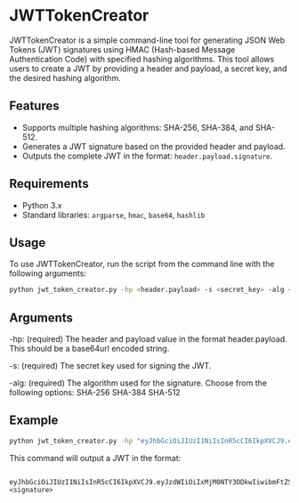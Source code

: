 # JWTTokenCreator

JWTTokenCreator is a simple command-line tool for generating JSON Web Tokens (JWT) signatures using HMAC (Hash-based Message Authentication Code) with specified hashing algorithms. This tool allows users to create a JWT by providing a header and payload, a secret key, and the desired hashing algorithm.

## Features

- Supports multiple hashing algorithms: SHA-256, SHA-384, and SHA-512.
- Generates a JWT signature based on the provided header and payload.
- Outputs the complete JWT in the format: `header.payload.signature`.

## Requirements

- Python 3.x
- Standard libraries: `argparse`, `hmac`, `base64`, `hashlib`

## Usage

To use JWTTokenCreator, run the script from the command line with the following arguments:

```bash
python jwt_token_creator.py -hp <header.payload> -s <secret_key> -alg <algorithm>
```
## Arguments
  -hp: (required) The header and payload value in the format header.payload. This should be a base64url encoded string.
  
  -s: (required) The secret key used for signing the JWT.
  
  -alg: (required) The algorithm used for the signature. Choose from the following options:
      SHA-256
      SHA-384
      SHA-512

## Example
```bash
python jwt_token_creator.py -hp "eyJhbGciOiJIUzI1NiIsInR5cCI6IkpXVCJ9.eyJzdWIiOiIxMjM0NTY3ODkwIiwibmFtZSI6IkpvaG4gRG9lIiwiaWF0IjoxNTE2MjM5MDIyfQ" -s "your-256-bit-secret" -alg "SHA-256"
```
This command will output a JWT in the format:
```Code

eyJhbGciOiJIUzI1NiIsInR5cCI6IkpXVCJ9.eyJzdWIiOiIxMjM0NTY3ODkwIiwibmFtZSI6IkpvaG4gRG9lIiwiaWF0IjoxNTE2MjM5MDIyfQ.<signature>
```
